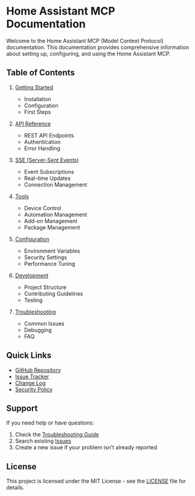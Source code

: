 # Home Assistant MCP Documentation

Welcome to the Home Assistant MCP (Model Context Protocol) documentation. This documentation provides comprehensive information about setting up, configuring, and using the Home Assistant MCP.

## Table of Contents

1. [Getting Started](./getting-started.md)
   - Installation
   - Configuration
   - First Steps

2. [API Reference](./API.md)
   - REST API Endpoints
   - Authentication
   - Error Handling

3. [SSE (Server-Sent Events)](./SSE_API.md)
   - Event Subscriptions
   - Real-time Updates
   - Connection Management

4. [Tools](./tools/README.md)
   - Device Control
   - Automation Management
   - Add-on Management
   - Package Management

5. [Configuration](./configuration/README.md)
   - Environment Variables
   - Security Settings
   - Performance Tuning

6. [Development](./development/README.md)
   - Project Structure
   - Contributing Guidelines
   - Testing

7. [Troubleshooting](./troubleshooting.md)
   - Common Issues
   - Debugging
   - FAQ

## Quick Links

- [GitHub Repository](https://github.com/yourusername/homeassistant-mcp)
- [Issue Tracker](https://github.com/yourusername/homeassistant-mcp/issues)
- [Change Log](./CHANGELOG.md)
- [Security Policy](./SECURITY.md)

## Support

If you need help or have questions:

1. Check the [Troubleshooting Guide](./troubleshooting.md)
2. Search existing [Issues](https://github.com/yourusername/homeassistant-mcp/issues)
3. Create a new issue if your problem isn't already reported

## License

This project is licensed under the MIT License - see the [LICENSE](../LICENSE) file for details. 